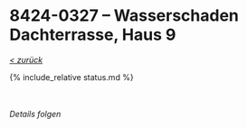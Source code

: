 # 8424-0327 &ndash; Wasserschaden Dachterrasse, Haus 9

_[&lt; zurück](../../index.md)_

{% include_relative status.md %}

<br/><br/>
_Details folgen_
